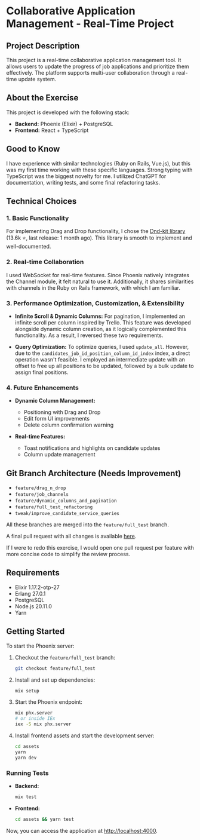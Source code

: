 # Collaborative Application Management - Real-Time Project

## Project Description
This project is a real-time collaborative application management tool. It allows users to update the progress of job applications and prioritize them effectively. The platform supports multi-user collaboration through a real-time update system.

## About the Exercise
This project is developed with the following stack:
- **Backend:** Phoenix (Elixir) + PostgreSQL  
- **Frontend:** React + TypeScript

## Good to Know
I have experience with similar technologies (Ruby on Rails, Vue.js), but this was my first time working with these specific languages. Strong typing with TypeScript was the biggest novelty for me. I utilized ChatGPT for documentation, writing tests, and some final refactoring tasks.

## Technical Choices

### 1. Basic Functionality
For implementing Drag and Drop functionality, I chose the [Dnd-kit library](https://github.com/clauderic/dnd-kit) (13.6k ⭐️, last release: 1 month ago). This library is smooth to implement and well-documented.

### 2. Real-time Collaboration
I used WebSocket for real-time features. Since Phoenix natively integrates the Channel module, it felt natural to use it. Additionally, it shares similarities with channels in the Ruby on Rails framework, with which I am familiar.

### 3. Performance Optimization, Customization, & Extensibility
- **Infinite Scroll & Dynamic Columns:** For pagination, I implemented an infinite scroll per column inspired by Trello. This feature was developed alongside dynamic column creation, as it logically complemented this functionality. As a result, I reversed these two requirements.
  
- **Query Optimization:** To optimize queries, I used `update_all`. However, due to the `candidates_job_id_position_column_id_index` index, a direct operation wasn't feasible. I employed an intermediate update with an offset to free up all positions to be updated, followed by a bulk update to assign final positions.

### 4. Future Enhancements
- **Dynamic Column Management:**
  - Positioning with Drag and Drop
  - Edit form UI improvements
  - Delete column confirmation warning

- **Real-time Features:**
  - Toast notifications and highlights on candidate updates
  - Column update management

## Git Branch Architecture (Needs Improvement)
- `feature/drag_n_drop`
- `feature/job_channels`
- `feature/dynamic_columns_and_pagination`
- `feature/full_test_refactoring`
- `tweak/improve_candidate_service_queries`

All these branches are merged into the `feature/full_test` branch.

A final pull request with all changes is available [here](https://github.com/Mesnet/wttj_kanban/pull/2).

If I were to redo this exercise, I would open one pull request per feature with more concise code to simplify the review process.

## Requirements
- Elixir 1.17.2-otp-27
- Erlang 27.0.1
- PostgreSQL
- Node.js 20.11.0
- Yarn

## Getting Started

To start the Phoenix server:

1. Checkout the `feature/full_test` branch:
   ```bash
   git checkout feature/full_test
   ```

2. Install and set up dependencies:
   ```bash
   mix setup
   ```

3. Start the Phoenix endpoint:
   ```bash
   mix phx.server
   # or inside IEx
   iex -S mix phx.server
   ```

4. Install frontend assets and start the development server:
   ```bash
   cd assets
   yarn
   yarn dev
   ```

### Running Tests
- **Backend:**
  ```bash
  mix test
  ```
- **Frontend:**
  ```bash
  cd assets && yarn test
  ```

Now, you can access the application at [http://localhost:4000](http://localhost:4000).

